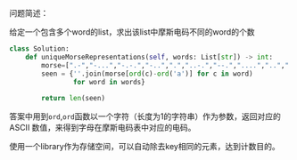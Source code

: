 问题简述：

给定一个包含多个word的list，求出该list中摩斯电码不同的word的个数

```python
class Solution:
    def uniqueMorseRepresentations(self, words: List[str]) -> int:
        morse=[".-","-...","-.-.","-..",".","..-.","--.","....","..",".---","-.-",".-..","--","-.","---",".--.","--.-",".-.","...","-","..-","...-",".--","-..-","-.--","--.."]
        seen = {''.join(morse[ord(c)-ord('a')] for c in word) 
                for word in words}
        
        return len(seen)
```

答案中用到`ord`,`ord`函数以一个字符（长度为1的字符串）作为参数，返回对应的 ASCII 数值，来得到字母在摩斯电码表中对应的电码。

使用一个library作为存储空间，可以自动除去key相同的元素，达到计数目的。
